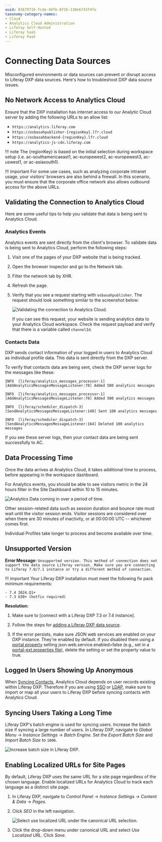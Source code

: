 ```yaml
---
uuid: 83679f16-fcde-44fb-8f26-138e6743f4fe
taxonomy-category-names:
- Cloud
- Analytics Cloud Administration
- Liferay Self-Hosted
- Liferay SaaS
- Liferay PaaS
---
```

# Connecting Data Sources

Misconfigured environments or data sources can prevent or disrupt access to Liferay DXP data sources. Here's how to troubleshoot DXP data source issues.

## No Network Access to Analytics Cloud

Ensure that the DXP installation has internet access to our Analytic Cloud server by adding the following URLs to an allow list:

- `https://analytics.liferay.com`
- `https://osbasahpublisher-{regionKey}.lfr.cloud`
- `https://osbasahbackend-{regionKey}.lfr.cloud`
- `https://analytics-js-cdn.liferay.com`

!!! note
    The {regionKey} is based on the initial selection during workspace setup (i.e. ac-southamericaeast1, ac-europewest2, ac-europewest3, ac-uswest1, or ac-asiasouth1).

!!! important
    For some use cases, such as analyzing corporate intranet usage, your visitors’ browsers are also behind a firewall. In this scenario, you must ensure that the corporate office network also allows outbound access for the above URLs.

## Validating the Connection to Analytics Cloud

Here are some useful tips to help you validate that data is being sent to Analytics Cloud.

### Analytics Events

Analytics events are sent directly from the client's browser. To validate data is being sent to Analytics Cloud, perform the following steps:

1. Visit one of the pages of your DXP website that is being tracked.
1. Open the browser inspector and go to the Network tab.
1. Filter the network tab by XHR.
1. Refresh the page.
1. Verify that you see a request starting with `osbasahpublisher`. The request should look something similar to the screenshot below:

    ![Validating the connection to Analytics Cloud.](connecting-data-sources/images/01.png)

    If you can see this request, your website is sending analytics data to your Analytics Cloud workspace. Check the request payload and verify that there is a variable called `channelId`.

### Contacts Data

DXP sends contact information of your logged in users to Analytics Cloud as individual profile data. This data is sent directly from the DXP server.

To verify that contacts data are being sent, check the DXP server logs for the messages like these:

```log
INFO  [liferay/analytics_messages_processor-1][AddAnalyticsMessagesMessageListener:70] Added 500 analytics messages

INFO  [liferay/analytics_messages_processor-1][AddAnalyticsMessagesMessageListener:70] Added 500 analytics messages

INFO  [liferay/scheduler_dispatch-3][SendAnalyticsMessagesMessageListener:149] Sent 100 analytics messages

INFO  [liferay/scheduler_dispatch-3][SendAnalyticsMessagesMessageListener:164] Deleted 100 analytics messages
```

If you see these server logs, then your contact data are being sent successfully to AC.

## Data Processing Time

Once the data arrives at Analytics Cloud, it takes additional time to process, before appearing in the workspace dashboard.

For Analytics events, you should be able to see visitors metric in the 24 hours filter in the Site Dashboard within 10 to 15 minutes.

![Analytics Data coming in over a period of time.](connecting-data-sources/images/02.png)

Other session-related data such as session duration and bounce rate must wait until the visitor session ends. Visitor sessions are considered over when there are 30 minutes of inactivity, or at 00:00:00 UTC -- whichever comes first.

Individual Profiles take longer to process and become available over time.

## Unsupported Version

**Error Message:** `Unsupported version. This method of connection does not support the data source Liferay version. Make sure you are connecting to Liferay 7.0/7.1 instance or try a different method of connection.`

!!! important
    Your Liferay DXP installation must meet the following fix pack minimum requirements:

    - 7.4 2024.Q1+
    - 7.3 U30+ (hotfix required)

**Resolution:**

1. Make sure to [connect with a Liferay DXP 7.3 or 7.4 instance].

1. Follow the steps for [adding a Liferay DXP data source](../getting-started/connecting-liferay-dxp-to-analytics-cloud.md).

1. If the error persists, make sure JSON web services are enabled on your DXP instance. They're enabled by default. If you disabled them using a [portal property](https://learn.liferay.com/reference/latest/en/dxp/propertiesdoc/portal.properties.html#JSON) setting json.web.service.enabled=false (e.g., set in a [portal-ext.properties file](https://learn.liferay.com/dxp/latest/en/installation-and-upgrades/reference/portal-properties.html)), delete the setting or set the property value to true.

## Logged In Users Showing Up Anonymous

When [Syncing Contacts](../getting-started/connecting-liferay-dxp-to-analytics-cloud.md), Analytics Cloud depends on user records existing within Liferay DXP. Therefore if you are using [SSO](https://learn.liferay.com/w/dxp/installation-and-upgrades/securing-liferay/configuring-sso) or [LDAP](https://learn.liferay.com/w/dxp/users-and-permissions/connecting-to-a-user-directory/connecting-to-an-ldap-directory), make sure to import or map all your users to Liferay DXP before syncing contacts with Analytics Cloud.

## Syncing Users Taking a Long Time

Liferay DXP's batch engine is used for syncing users. Increase the batch size if syncing a large number of users. In Liferay DXP, navigate to *Global Menu* &rarr; *Instance Settings* &rarr; *Batch Engine*. Set the *Export Batch Size* and *Import Batch Size* to `1000`.

![Increase batch size in Liferay DXP.](./connecting-data-sources/images/03.png)

## Enabling Localized URLs for Site Pages

By default, Liferay DXP uses the same URL for a site page regardless of the chosen language. Enable localized URLs for Analytics Cloud to track each language as a distinct site page.

1. In Liferay DXP, navigate to *Control Panel* &rarr; *Instance Settings* &rarr; *Content & Data* &rarr; *Pages*.

1. Click *SEO* in the left navigation.

   ![Select use localized URL under the canonical URL selection.](./connecting-data-sources/images/04.png)

1. Click the drop-down menu under canonical URL and select *Use Localized URL*. Click *Save*.